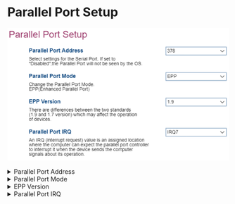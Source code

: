 # Parallel Port Setup #

<!-- MODEL: S only -->

![](./img/thinkcentre_parallel_port_setup.png)
<details><summary>Parallel Port Address</summary>

Options:

1.  **378** - enables logical parallel port 378. Default.
2.  278 - enables logical parallel port 278.
3.  Disabled - disables the parallel port. The parallel port will not be seen by the OS.

<!-- NO WMI -->
</details>

<details><summary>Parallel Port Mode</summary>

The parallel port mode has only one value: EPP (Enhanced Parallel Port).

1. **EPP** - Default.

<!-- NO WMI -->
</details>

<details><summary>EPP Version</summary>
Version of the EPP (Enhanced Parallel Port) standard used.

Options:

1.  **1.9** - enables version 1.9. Default.
2.  1.7 - enables version 1.7.

?> Version 1.7 is supported as an optional setting for backward compatibility with older devices. There are differences between versions 1.9 and 1.7 which may affect the operation of devices.

<!-- NO WMI -->
</details>

<details><summary>Parallel Port IRQ</summary>
Settings for the IRQ (Interrupt Request) line.

Options:

1.  **IRQ7** - enables interrupt line 7. Default.
2.  IRQ 5 - enables interrupt line 5.

<!-- NO WMI -->
</details>
